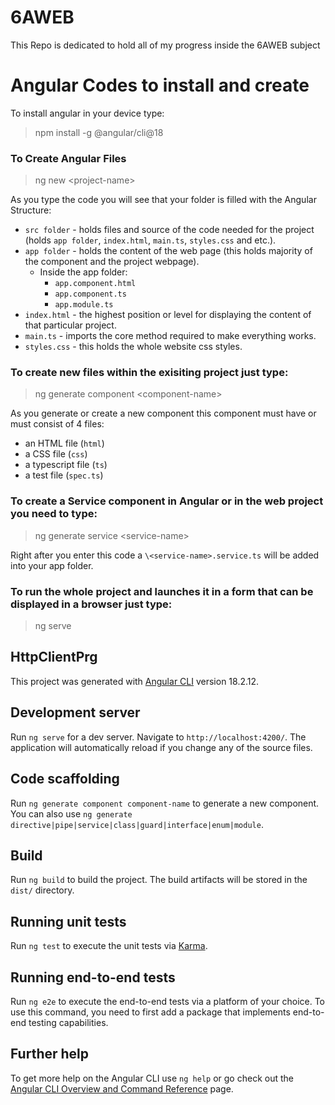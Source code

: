 # 6AWEB
This Repo is dedicated to hold all of my progress inside the 6AWEB subject

# Angular Codes to install and create
To install angular in your device type:
>npm install -g @angular/cli@18

### To Create Angular Files
>ng new \<project-name>

As you type the code you will see that your folder is filled with the Angular Structure:

- `src folder` - holds files and source of the code needed for the project (holds `app folder`, `index.html`, `main.ts`, `styles.css` and etc.).
- `app folder` - holds the content of the web page (this holds majority of the component and the project webpage).
    - Inside the app folder:
        - `app.component.html`
        - `app.component.ts`
        - `app.module.ts`
- `index.html` - the highest position or level for displaying the content of that particular project.
- `main.ts` - imports the core method required to make everything works.
- `styles.css` - this holds the whole website css styles.

### To create new files within the exisiting project just type:
>ng generate component \<component-name>

As you generate or create a new component this component must have or must consist of 4 files:

- an HTML file (`html`)
- a CSS file (`css`)
- a typescript file (`ts`)
- a test file (`spec.ts`)

### To create a Service component in Angular or in the web project you need to type:

> ng generate service \<service-name>

Right after you enter this code a `\<service-name>.service.ts` will be added into your app folder.

### To run the whole project and launches it in a form that can be displayed in a browser just type:

>ng serve

## HttpClientPrg
This project was generated with [Angular CLI](https://github.com/angular/angular-cli) version 18.2.12.

## Development server

Run `ng serve` for a dev server. Navigate to `http://localhost:4200/`. The application will automatically reload if you change any of the source files.

## Code scaffolding

Run `ng generate component component-name` to generate a new component. You can also use `ng generate directive|pipe|service|class|guard|interface|enum|module`.

## Build

Run `ng build` to build the project. The build artifacts will be stored in the `dist/` directory.

## Running unit tests

Run `ng test` to execute the unit tests via [Karma](https://karma-runner.github.io).

## Running end-to-end tests

Run `ng e2e` to execute the end-to-end tests via a platform of your choice. To use this command, you need to first add a package that implements end-to-end testing capabilities.

## Further help

To get more help on the Angular CLI use `ng help` or go check out the [Angular CLI Overview and Command Reference](https://angular.dev/tools/cli) page.
